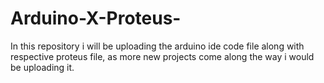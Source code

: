 # Arduino-X-Proteus-
In this repository i will be uploading the arduino ide code file along with respective proteus file, as more new projects come along the way i would be uploading it.

